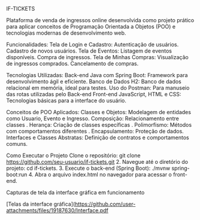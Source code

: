 IF-TICKETS

Plataforma de venda de ingressos online desenvolvida como projeto prático para aplicar conceitos de Programação Orientada a Objetos (POO) e tecnologias modernas de desenvolvimento web.

Funcionalidades:
Tela de Login e Cadastro:
Autenticação de usuários.
Cadastro de novos usuários.
Tela de Eventos:
Listagem de eventos disponíveis.
Compra de ingressos.
Tela de Minhas Compras:
Visualização de ingressos comprados.
Cancelamento de compras.

Tecnologias Utilizadas:
Back-end
Java com Spring Boot: Framework para desenvolvimento ágil e eficiente.
Banco de Dados H2: Banco de dados relacional em memória, ideal para testes.
Uso do Postman: Para manuseio das rotas utilizadas pelo Back-end
Front-end
JavaScript, HTML e CSS: Tecnologias básicas para a interface do usuário.


Conceitos de POO Aplicados:
Classes e Objetos: Modelagem de entidades como Usuario, Evento e Ingresso.
Composição: Relacionamento entre classes .
Herança: Criação de classes específicas .
Polimorfismo: Métodos com comportamentos diferentes .
Encapsulamento: Proteção de dados. 
Interfaces e Classes Abstratas: Definição de contratos e comportamentos comuns.


Como Executar o Projeto
Clone o repositório:
git clone https://github.com/seu-usuario/if-tickets.git
      2.  Navegue até o diretório do projeto:
cd if-tickets.
      3.   Execute o back-end (Spring Boot):
./mvnw spring-boot:run
      4.     Abra o arquivo index.html no navegador para acessar o front-end.


Capturas de tela da interface gráfica em funcionamento

[Telas da interface gráfica](https://github.com/user-attachments/files/19187630/Interface.pdf
